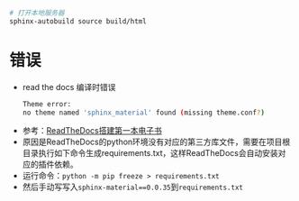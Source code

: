 ```bash
# 打开本地服务器
sphinx-autobuild source build/html

```

# 错误
- read the docs 编译时错误
  ```bash
  Theme error:
  no theme named 'sphinx_material' found (missing theme.conf?)
  ```
- 参考：[ReadTheDocs搭建第一本电子书](https://zhuanlan.zhihu.com/p/388640347)
- 原因是ReadTheDocs的python环境没有对应的第三方库文件，需要在项目根目录执行如下命令生成requirements.txt，这样ReadTheDocs会自动安装对应的插件依赖。
- 运行命令：``python -m pip freeze > requirements.txt``
- 然后手动写写入``sphinx-material==0.0.35``到``requirements.txt``
<!-- 11 -->
